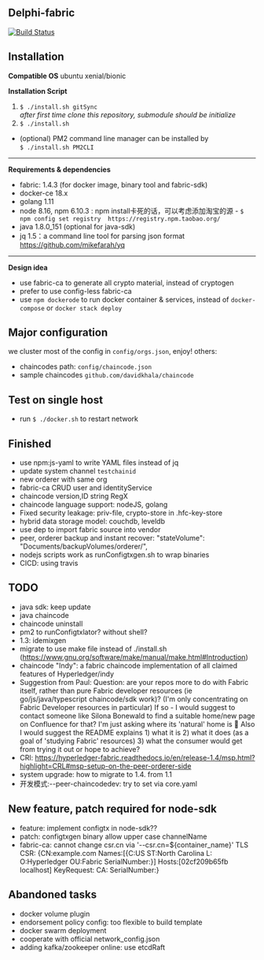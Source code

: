 Delphi-fabric
---------------------
[![Build Status](https://travis-ci.com/davidkhala/delphi-fabric.svg?branch=release-1.4)](https://travis-ci.com/davidkhala/delphi-fabric)

Installation
-----------------------

 **Compatible OS** ubuntu xenial/bionic  

**Installation Script**
1. `$ ./install.sh gitSync`   
_after first time clone this repository, submodule should be initialize_
2. `$ ./install.sh`

- (optional) PM2 command line manager can be installed by  
    `$ ./install.sh PM2CLI`

----
 
**Requirements & dependencies**
  * fabric: 1.4.3 (for docker image, binary tool and fabric-sdk)
  * docker-ce 18.x
  * golang 1.11 
  * node 8.16, npm 6.10.3 : npm install卡死的话，可以考虑添加淘宝的源
        - ``$ npm config set registry  https://registry.npm.taobao.org/``
  * java 1.8.0_151 (optional for java-sdk)
  * jq 1.5：a command line tool for parsing json format https://github.com/mikefarah/yq

-----

**Design idea**
 * use fabric-ca to generate all crypto material, instead of cryptogen
 * prefer to use config-less fabric-ca
 * use `npm dockerode` to run docker container & services, instead of `docker-compose` or `docker stack deploy` 

Major configuration
-----------------------
 we cluster most of the config in ``config/orgs.json``, enjoy!
 others:
  - chaincodes path: ``config/chaincode.json``
  - sample chaincodes ``github.com/davidkhala/chaincode``  

Test on single host
-----------------------
 * run `$ ./docker.sh` to restart network


Finished
-----------------------
- use npm:js-yaml to write YAML files instead of jq
- update system channel `testchainid`
- new orderer with same org
- fabric-ca CRUD user and identityService
- chaincode version,ID string RegX
- chaincode language support: nodeJS, golang
- Fixed security leakage: priv-file, crypto-store in .hfc-key-store
- hybrid data storage model: couchdb, leveldb 
- use dep to import fabric source into vendor
- peer, orderer backup and instant recover: "stateVolume": "Documents/backupVolumes/orderer/",
- nodejs scripts work as runConfigtxgen.sh to wrap binaries
- CICD: using travis

## TODO
- java sdk: keep update
- java chaincode
- chaincode uninstall
- pm2 to runConfigtxlator? without shell?
- 1.3: idemixgen
- migrate to use make file instead of ./install.sh (https://www.gnu.org/software/make/manual/make.html#Introduction)
- chaincode "Indy": a fabric chaincode implementation of all claimed features of Hyperledger/indy
- Suggestion from Paul: Question: are your repos more to do with Fabric itself, rather than pure Fabric developer resources (ie go/js/java/typescript chaincode/sdk work)? (I'm only concentrating on Fabric Developer resources in particular) If so - I would suggest to contact someone like Silona Bonewald to find a suitable home/new page on Confluence for that? I'm just asking where its 'natural' home is 🙂 Also I would suggest the README explains 1) what it is 2) what it does (as a goal of 'studying Fabric' resources) 3) what the consumer would get from trying it out or hope to achieve?
- CRl: https://hyperledger-fabric.readthedocs.io/en/release-1.4/msp.html?highlight=CRL#msp-setup-on-the-peer-orderer-side
- system upgrade: how to migrate to 1.4. from 1.1
- 开发模式:--peer-chaincodedev: try to set via core.yaml
## New feature, patch required for node-sdk
 
- feature: implement configtx in node-sdk??
- patch: configtxgen binary allow upper case channelName
- fabric-ca: cannot change csr.cn via '--csr.cn=${container_name}' TLS CSR: {CN:example.com Names:[{C:US ST:North Carolina L: O:Hyperledger OU:Fabric SerialNumber:}] Hosts:[02cf209b65fb localhost] KeyRequest:<nil> CA:<nil> SerialNumber:}
 
## Abandoned tasks
- docker volume plugin
- endorsement policy config: too flexible to build template
- docker swarm deployment
- cooperate with official network_config.json
- adding kafka/zookeeper online: use etcdRaft

